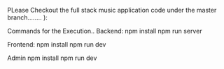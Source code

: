 PLease Checkout the full stack music application code under the master branch........ ):

Commands for the Execution..
Backend:
npm install
npm run server

Frontend:
npm install
npm run dev

Admin
npm install
npm run dev
